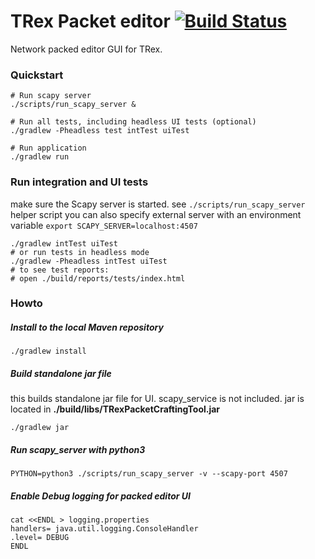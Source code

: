 # TRex Packet editor [![Build Status](https://travis-ci.org/kisel/trex-packet-editor-gui.svg?branch=master)](https://travis-ci.org/kisel/trex-packet-editor-gui)

Network packed editor GUI for TRex.

### Quickstart
    # Run scapy server
    ./scripts/run_scapy_server &
    
    # Run all tests, including headless UI tests (optional) 
    ./gradlew -Pheadless test intTest uiTest
    
    # Run application
    ./gradlew run

### Run integration and UI tests
make sure the Scapy server is started. see `./scripts/run_scapy_server` helper script
you can also specify external server with an environment variable `export SCAPY_SERVER=localhost:4507`

    ./gradlew intTest uiTest
    # or run tests in headless mode
    ./gradlew -Pheadless intTest uiTest
    # to see test reports:
    # open ./build/reports/tests/index.html


### Howto

##### Install to the local Maven repository

    ./gradlew install

##### Build standalone jar file
this builds standalone jar file for UI. scapy_service is not included.
jar is located in **./build/libs/TRexPacketCraftingTool.jar**

    ./gradlew jar

##### Run scapy_server with python3
`PYTHON=python3 ./scripts/run_scapy_server -v --scapy-port 4507`

##### Enable Debug logging for packed editor UI
```
cat <<ENDL > logging.properties
handlers= java.util.logging.ConsoleHandler
.level= DEBUG
ENDL
```

